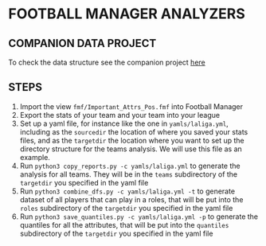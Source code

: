 # FOOTBALL MANAGER ANALYZERS

## COMPANION DATA PROJECT   
To check the data structure see the companion project [here](https://github.com/diegoami/DA_fm_data)

## STEPS

1. Import the view `fmf/Important_Attrs_Pos.fmf` into Football Manager
2. Export the stats of your team and your team into your league
3. Set up a yaml file, for instance like the one in `yamls/laliga.yml`, including as the `sourcedir` the location of where you saved your stats files, and as the `targetdir` the location where you want to set up the directory structure for the teams analysis. We will use this file as an example.
4. Run `python3 copy_reports.py -c yamls/laliga.yml` to generate the analysis for all teams. They will be in the `teams` subdirectory of the `targetdir` you specified in the yaml file
5. Run `python3 combine_dfs.py -c yamls/laliga.yml -t` to generate dataset of all players that can play in a roles, that will be put into the `roles` subdirectory of the `targetdir` you specified in the yaml file
6. Run `python3 save_quantiles.py -c yamls/laliga.yml -p` to generate the quantiles for all the attributes, that will be put into the `quantiles` subdirectory of the `targetdir` you specified in the yaml file